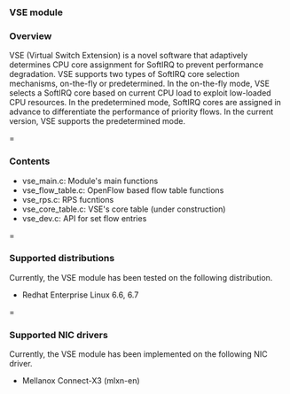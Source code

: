 ### VSE module

### Overview

VSE (Virtual Switch Extension) is a novel software that adaptively determines CPU core assignment for SoftIRQ to prevent performance degradation.
VSE supports two types of SoftIRQ core selection mechanisms, on-the-fly or predetermined.
In the on-the-fly mode, VSE selects a SoftIRQ core based on current CPU load to exploit low-loaded CPU resources.
In the predetermined mode, SoftIRQ cores are assigned in advance to differentiate the performance of priority flows.
In the current version, VSE supports the predetermined mode.

=
### Contents
* vse_main.c: Module's main functions
* vse_flow_table.c: OpenFlow based flow table functions
* vse_rps.c: RPS fucntions
* vse_core_table.c: VSE's core table (under construction)
* vse_dev.c: API for set flow entries

=
### Supported distributions
Currently, the VSE module has been tested on the following distribution.
* Redhat Enterprise Linux 6.6, 6.7

=
### Supported NIC drivers
Currently, the VSE module has been implemented on the following NIC driver.
* Mellanox Connect-X3 (mlxn-en)


